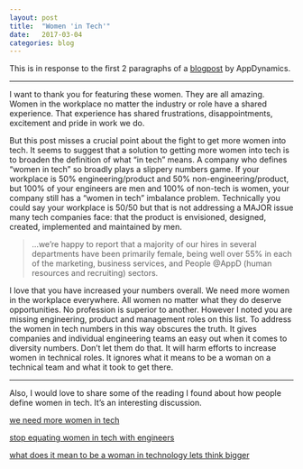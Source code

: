 ```yaml
---
layout: post
title:  "Women 'in Tech'"
date:   2017-03-04
categories: blog
---
```




This is in response to the first 2 paragraphs of a [blogpost](https://medium.com/r/?url=https%3A%2F%2Fblog.appdynamics.com%2Fculture%2Fspotlight-women-of-appdynamics-4%2F%3Futm_source%3Dlinkedin%26utm_medium%3Dsocial%26utm_campaign%3Dwit%2520blog%26utm_content%3Dwit%2520blog%26utm_term%3Dlinkedin%2520wit%2520blog%26utm_budget%3Ddigital) by AppDynamics.

--------

I want to thank you for featuring these women. They are all amazing. Women in the workplace no matter the industry or role have a shared experience. That experience has shared frustrations, disappointments, excitement and pride in work we do.

But this post misses a crucial point about the fight to get more women into tech. It seems to suggest that a solution to getting more women into tech is to broaden the definition of what “in tech” means.
A company who defines “women in tech” so broadly plays a slippery numbers game. If your workplace is 50% engineering/product and 50% non-engineering/product, but 100% of your engineers are men and 100% of non-tech is women, your company still has a “women in tech” imbalance problem. Technically you could say your workplace is 50/50 but that is not addressing a MAJOR issue many tech companies face: that the product is envisioned, designed, created, implemented and maintained by men.

>…we’re happy to report that a majority of our hires in several departments have been primarily female, being well over 55% in each of the marketing, business services, and People @AppD (human resources and recruiting) sectors.

I love that you have increased your numbers overall. We need more women in the workplace everywhere. All women no matter what they do deserve opportunities. No profession is superior to another. However I noted you are missing engineering, product and management roles on this list. To address the women in tech numbers in this way obscures the truth. It gives companies and individual engineering teams an easy out when it comes to diversity numbers. Don’t let them do that. It will harm efforts to increase women in technical roles. It ignores what it means to be a woman on a technical team and what it took to get there.

--------

Also, I would love to share some of the reading I found about how people define women in tech. It’s an interesting discussion.

[we need more women in tech](https://www.theatlantic.com/technology/archive/2013/10/we-need-more-women-in-tech-the-data-prove-it/280964/)

[stop equating women in tech with engineers](https://medium.com/thelist/stop-equating-women-in-tech-with-engineers-e928e9fa1db5#.h35bk1opt)

[what does it mean to be a woman in technology lets think bigger](http://www.socialmediatoday.com/content/what-does-it-mean-be-woman-technology-lets-think-bigger)